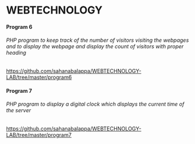 # WEBTECHNOLOGY

#### Program 6
###### PHP program to keep track of the number of visitors visiting the webpages and to display the webpage and display the count of visitors with proper heading
https://github.com/sahanabalappa/WEBTECHNOLOGY-LAB/tree/master/program6
#### Program 7
###### PHP program to display a digital clock which displays the current time of the server
https://github.com/sahanabalappa/WEBTECHNOLOGY-LAB/tree/master/program7



